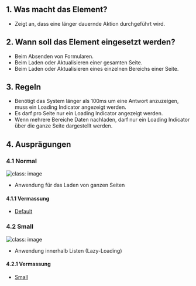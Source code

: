 ## 1. Was macht das Element?
*   Zeigt an, dass eine länger dauernde Aktion durchgeführt wird.

## 2. Wann soll das Element eingesetzt werden?
*   Beim Absenden von Formularen.
*   Beim Laden oder Aktualisieren einer gesamten Seite.
*   Beim Laden oder Aktualisieren eines einzelnen Bereichs einer Seite.

## 3. Regeln
*   Benötigt das System länger als 100ms um eine Antwort anzuzeigen, muss ein Loading Indicator angezeigt werden.
*   Es darf pro Seite nur ein Loading Indicator angezeigt werden.
*   Wenn mehrere Bereiche Daten nachladen, darf nur ein Loading Indicator über die ganze Seite dargestellt werden.

## 4. Ausprägungen

### 4.1 Normal
![](https://raw.githubusercontent.com/sbb-design-systems/sbb-design-system/master/mobile/elements/loading-indicator/images/ME08_Normal.png 'class: image')
*   Anwendung für das Laden von ganzen Seiten

#### 4.1.1 Vermassung
*   [Default](https://sbb.invisionapp.com/d/main#/console/14051805/313166954/inspect)

### 4.2 Small
![](https://raw.githubusercontent.com/sbb-design-systems/sbb-design-system/master/mobile/elements/loading-indicator/images/ME08_Small.png 'class: image')

*   Anwendung innerhalb Listen (Lazy-Loading)

#### 4.2.1 Vermassung
*   [Small](https://sbb.invisionapp.com/d/main#/console/14051805/313166954/inspect)